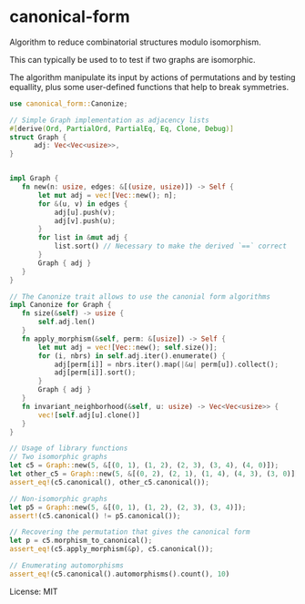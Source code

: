 # canonical-form

Algorithm to reduce combinatorial structures modulo isomorphism.

This can typically be used to to test if two graphs are isomorphic.

The algorithm manipulate its input by actions of permutations
and by testing equallity, plus some user-defined functions
that help to break symmetries.

```rust
use canonical_form::Canonize;

// Simple Graph implementation as adjacency lists
#[derive(Ord, PartialOrd, PartialEq, Eq, Clone, Debug)]
struct Graph {
      adj: Vec<Vec<usize>>,
}


impl Graph {
   fn new(n: usize, edges: &[(usize, usize)]) -> Self {
       let mut adj = vec![Vec::new(); n];
       for &(u, v) in edges {
           adj[u].push(v);
           adj[v].push(u);
       }
       for list in &mut adj {
           list.sort() // Necessary to make the derived `==` correct
       }
       Graph { adj }
   }
}

// The Canonize trait allows to use the canonial form algorithms
impl Canonize for Graph {
   fn size(&self) -> usize {
       self.adj.len()
   }
   fn apply_morphism(&self, perm: &[usize]) -> Self {
       let mut adj = vec![Vec::new(); self.size()];
       for (i, nbrs) in self.adj.iter().enumerate() {
           adj[perm[i]] = nbrs.iter().map(|&u| perm[u]).collect();
           adj[perm[i]].sort();
       }
       Graph { adj }
   }
   fn invariant_neighborhood(&self, u: usize) -> Vec<Vec<usize>> {
       vec![self.adj[u].clone()]
   }
}

// Usage of library functions
// Two isomorphic graphs
let c5 = Graph::new(5, &[(0, 1), (1, 2), (2, 3), (3, 4), (4, 0)]);
let other_c5 = Graph::new(5, &[(0, 2), (2, 1), (1, 4), (4, 3), (3, 0)]);
assert_eq!(c5.canonical(), other_c5.canonical());

// Non-isomorphic graphs
let p5 = Graph::new(5, &[(0, 1), (1, 2), (2, 3), (3, 4)]);
assert!(c5.canonical() != p5.canonical());

// Recovering the permutation that gives the canonical form
let p = c5.morphism_to_canonical();
assert_eq!(c5.apply_morphism(&p), c5.canonical());

// Enumerating automorphisms
assert_eq!(c5.canonical().automorphisms().count(), 10)
```

License: MIT
